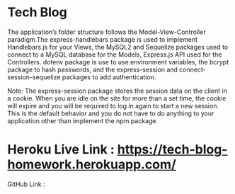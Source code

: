 # Tech Blog
 
 The application’s folder structure follows the Model-View-Controller paradigm.The express-handlebars package is used to implement Handlebars.js for your Views,  the MySQL2 and Sequelize packages used to connect to a MySQL database for the Models, Express.js API  used for the Controllers.
 dotenv package is use to use environment variables, the bcrypt package to hash passwords, and the express-session and connect-session-sequelize packages to add authentication.
 
Note: The express-session package stores the session data on the client in a cookie. When you are idle on the site for more than a set time, the cookie will expire and you will be required to log in again to start a new session. This is the default behavior and you do not have to do anything to your application other than implement the npm package.

# Heroku Live Link : https://tech-blog-homework.herokuapp.com/

GitHub Link : 
